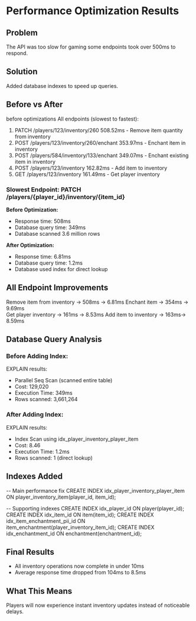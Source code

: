 # Performance Optimization Results

## Problem
The API was too slow for gaming some endpoints took over 500ms to respond.

## Solution
Added database indexes to speed up queries.

## Before vs After
before optimizations 
All endpoints (slowest to fastest): 
1. PATCH /players/123/inventory/260 508.52ms - Remove item quantity from inventory
2. POST /players/123/inventory/260/enchant 353.97ms - Enchant item in inventory
3. POST /players/584/inventory/133/enchant 349.07ms - Enchant existing item in inventory
4. POST /players/123/inventory 162.82ms - Add item to inventory
5. GET /players/123/inventory 161.49ms - Get player inventory

### Slowest Endpoint: PATCH /players/{player_id}/inventory/{item_id}

**Before Optimization:**
- Response time: 508ms 
- Database query time: 349ms
- Database scanned 3.6 million rows

**After Optimization:**
- Response time: 6.81ms 
- Database query time: 1.2ms
- Database used index for direct lookup


## All Endpoint Improvements

Remove item from inventory ->  508ms -> 6.81ms 
Enchant item -> 354ms -> 9.69ms  
Get player inventory -> 161ms -> 8.53ms 
Add item to inventory -> 163ms-> 8.59ms  

## Database Query Analysis

### Before Adding Index:

EXPLAIN results:
- Parallel Seq Scan (scanned entire table)
- Cost: 129,020
- Execution Time: 349ms
- Rows scanned: 3,661,264


### After Adding Index:

EXPLAIN results:
- Index Scan using idx_player_inventory_player_item
- Cost: 8.46
- Execution Time: 1.2ms
- Rows scanned: 1 (direct lookup)


## Indexes Added


-- Main performance fix
CREATE INDEX idx_player_inventory_player_item 
ON player_inventory_item(player_id, item_id);

-- Supporting indexes
CREATE INDEX idx_player_id ON player(player_id);
CREATE INDEX idx_item_id ON item(item_id);
CREATE INDEX idx_item_enchantment_pii_id ON item_enchantment(player_inventory_item_id);
CREATE INDEX idx_enchantment_id ON enchantment(enchantment_id);


## Final Results

- All inventory operations now complete in under 10ms
- Average response time dropped from 104ms to 8.5ms


## What This Means

Players will now experience instant inventory updates instead of noticeable delays.
